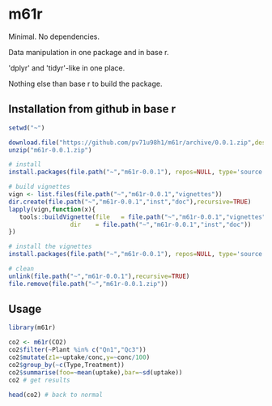 # m61r

Minimal. No dependencies.

Data manipulation in one package and in base r.

'dplyr' and 'tidyr'-like in one place.

Nothing else than base r to build the package.

## Installation from github in base r

```R
setwd("~")

download.file("https://github.com/pv71u98h1/m61r/archive/0.0.1.zip",destfile="m61r-0.0.1.zip")
unzip("m61r-0.0.1.zip")

# install
install.packages(file.path("~","m61r-0.0.1"), repos=NULL, type='source')

# build vignettes
vign <- list.files(file.path("~","m61r-0.0.1","vignettes"))
dir.create(file.path("~","m61r-0.0.1","inst","doc"),recursive=TRUE)
lapply(vign,function(x){
   tools::buildVignette(file   = file.path("~","m61r-0.0.1","vignettes",x),
                 dir    = file.path("~","m61r-0.0.1","inst","doc"))
})

# install the vignettes
install.packages(file.path("~","m61r-0.0.1"), repos=NULL, type='source')

# clean
unlink(file.path("~","m61r-0.0.1"),recursive=TRUE)
file.remove(file.path("~","m61r-0.0.1.zip"))
```

## Usage

```R
library(m61r)

co2 <- m61r(CO2)
co2$filter(~Plant %in% c("Qn1","Qc3"))
co2$mutate(z1=~uptake/conc,y=~conc/100)
co2$group_by(~c(Type,Treatment))
co2$summarise(foo=~mean(uptake),bar=~sd(uptake))
co2 # get results

head(co2) # back to normal


```
